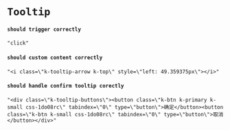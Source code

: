 # `Tooltip`

#### `should trigger correctly`

```
"click"
```

#### `should custom content correctly`

```
"<i class=\"k-tooltip-arrow k-top\" style=\"left: 49.359375px\"></i>"
```

#### `should handle confirm tooltip corectly`

```
"<div class=\"k-tooltip-buttons\"><button class=\"k-btn k-primary k-small css-1do08rc\" tabindex=\"0\" type=\"button\">确定</button><button class=\"k-btn k-small css-1do08rc\" tabindex=\"0\" type=\"button\">取消</button></div>"
```

